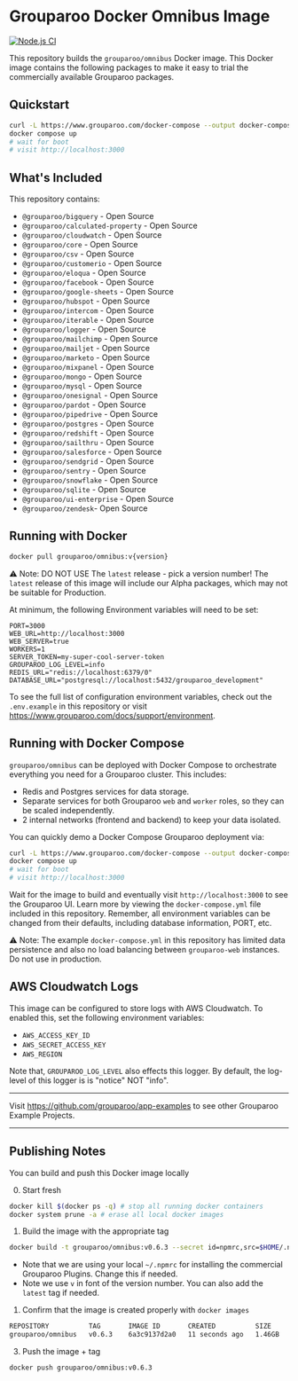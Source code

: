 # Grouparoo Docker Omnibus Image

[![Node.js CI](https://github.com/grouparoo/omnibus/actions/workflows/test.yml/badge.svg)](https://github.com/grouparoo/omnibus/actions/workflows/test.yml)

This repository builds the `grouparoo/omnibus` Docker image. This Docker image contains the following packages to make it easy to trial the commercially available Grouparoo packages.

## Quickstart

```bash
curl -L https://www.grouparoo.com/docker-compose --output docker-compose.yml
docker compose up
# wait for boot
# visit http://localhost:3000
```

## What's Included

This repository contains:

- `@grouparoo/bigquery` - Open Source
- `@grouparoo/calculated-property` - Open Source
- `@grouparoo/cloudwatch` - Open Source
- `@grouparoo/core` - Open Source
- `@grouparoo/csv` - Open Source
- `@grouparoo/customerio` - Open Source
- `@grouparoo/eloqua` - Open Source
- `@grouparoo/facebook` - Open Source
- `@grouparoo/google-sheets` - Open Source
- `@grouparoo/hubspot` - Open Source
- `@grouparoo/intercom` - Open Source
- `@grouparoo/iterable` - Open Source
- `@grouparoo/logger` - Open Source
- `@grouparoo/mailchimp` - Open Source
- `@grouparoo/mailjet` - Open Source
- `@grouparoo/marketo` - Open Source
- `@grouparoo/mixpanel` - Open Source
- `@grouparoo/mongo` - Open Source
- `@grouparoo/mysql` - Open Source
- `@grouparoo/onesignal` - Open Source
- `@grouparoo/pardot` - Open Source
- `@grouparoo/pipedrive` - Open Source
- `@grouparoo/postgres` - Open Source
- `@grouparoo/redshift` - Open Source
- `@grouparoo/sailthru` - Open Source
- `@grouparoo/salesforce` - Open Source
- `@grouparoo/sendgrid` - Open Source
- `@grouparoo/sentry` - Open Source
- `@grouparoo/snowflake` - Open Source
- `@grouparoo/sqlite` - Open Source
- `@grouparoo/ui-enterprise` - Open Source
- `@grouparoo/zendesk`- Open Source

## Running with Docker

```bash
docker pull grouparoo/omnibus:v{version}
```

⚠️ Note: DO NOT USE The `latest` release - pick a version number! The `latest` release of this image will include our Alpha packages, which may not be suitable for Production.

At minimum, the following Environment variables will need to be set:

```
PORT=3000
WEB_URL=http://localhost:3000
WEB_SERVER=true
WORKERS=1
SERVER_TOKEN=my-super-cool-server-token
GROUPAROO_LOG_LEVEL=info
REDIS_URL="redis://localhost:6379/0"
DATABASE_URL="postgresql://localhost:5432/grouparoo_development"
```

To see the full list of configuration environment variables, check out the `.env.example` in this repository or visit https://www.grouparoo.com/docs/support/environment.

## Running with Docker Compose

`grouparoo/omnibus` can be deployed with Docker Compose to orchestrate everything you need for a Grouparoo cluster. This includes:

- Redis and Postgres services for data storage.
- Separate services for both Grouparoo `web` and `worker` roles, so they can be scaled independently.
- 2 internal networks (frontend and backend) to keep your data isolated.

You can quickly demo a Docker Compose Grouparoo deployment via:

```bash
curl -L https://www.grouparoo.com/docker-compose --output docker-compose.yml
docker compose up
# wait for boot
# visit http://localhost:3000
```

Wait for the image to build and eventually visit `http://localhost:3000` to see the Grouparoo UI. Learn more by viewing the `docker-compose.yml` file included in this repository. Remember, all environment variables can be changed from their defaults, including database information, PORT, etc.

⚠️ Note: The example `docker-compose.yml` in this repository has limited data persistence and also no load balancing between `grouparoo-web` instances. Do not use in production.

## AWS Cloudwatch Logs

This image can be configured to store logs with AWS Cloudwatch. To enabled this, set the following environment variables:

- `AWS_ACCESS_KEY_ID`
- `AWS_SECRET_ACCESS_KEY`
- `AWS_REGION`

Note that, `GROUPAROO_LOG_LEVEL` also effects this logger. By default, the log-level of this logger is is "notice" NOT "info".

---

Visit https://github.com/grouparoo/app-examples to see other Grouparoo Example Projects.

---

## Publishing Notes

You can build and push this Docker image locally

0. Start fresh

```bash
docker kill $(docker ps -q) # stop all running docker containers
docker system prune -a # erase all local docker images
```

1. Build the image with the appropriate tag

```bash
docker build -t grouparoo/omnibus:v0.6.3 --secret id=npmrc,src=$HOME/.npmrc .
```

- Note that we are using your local `~/.npmrc` for installing the commercial Grouparoo Plugins. Change this if needed.
- Note we use `v` in font of the version number. You can also add the `latest` tag if needed.

1. Confirm that the image is created properly with `docker images`

```bash
REPOSITORY          TAG       IMAGE ID       CREATED          SIZE
grouparoo/omnibus   v0.6.3    6a3c9137d2a0   11 seconds ago   1.46GB
```

3. Push the image + tag

```bash
docker push grouparoo/omnibus:v0.6.3
```
